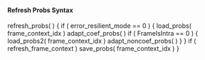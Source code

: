 #### Refresh Probs Syntax

<div class="syntax">
refresh_probs( ) {
    if ( error_resilient_mode == 0 ) {
        load_probs( frame_context_idx )
        adapt_coef_probs( )
        if ( FrameIsIntra == 0 ) {
            load_probs2( frame_context_idx )
            adapt_noncoef_probs( )
        }
    }
    if ( refresh_frame_context )
        save_probs( frame_context_idx )
}

</div>
